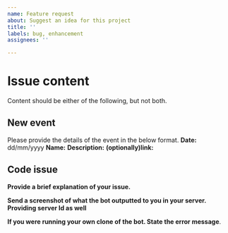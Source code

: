 ```yaml
---
name: Feature request
about: Suggest an idea for this project
title: ''
labels: bug, enhancement
assignees: ''

---
```


# Issue content
Content should be either of the following, but not both. 
## New event
Please provide the details of the event in the below format. 
**Date:** dd/mm/yyyy
**Name:**
**Description:**
**(optionally)link:**
## Code issue
**Provide a brief explanation of your issue.**

**Send a screenshot of what the bot outputted to you in your server. Providing server Id as well**

**If you were running your own clone of the bot. State the error message**.
